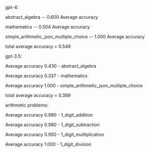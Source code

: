 gpt-4:

abstract_algebra -- 0.600 Average accuracy

mathematics -- 0.504 Average accuracy

simple_arithmetic_json_multiple_choice -- 1.000 Average accuracy

total average accuracy = 0.549

gpt-3.5:

Average accuracy 0.430 - abstract_algebra

Average accuracy 0.337 - mathematics

Average accuracy 1.000 - simple_arithmetic_json_multiple_choice

total average accuracy = 0.389

arithmetic problems:

Average accuracy 0.980 - 1_digit_addition

Average accuracy 0.980 - 1_digit_subtraction

Average accuracy 0.950 - 1_digit_multiplication

Average accuracy 1.000 - 1_digit_division
